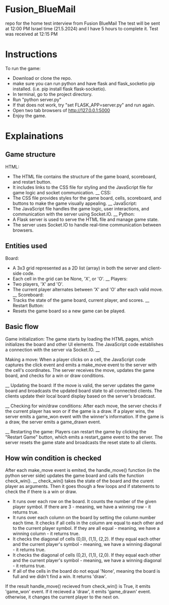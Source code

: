 # Fusion_BlueMail
repo for the home test interview from Fusion BlueMail
The test will be sent at 12:00 PM Israel time (21.5.2024) and I have 5 hours to complete it.
Test was received at 12:15 PM

# Instructions
To run the game: 
- Download or clone the repo.
- make sure you can run python and have flask and flask_socketio pip installed. (i.e. pip install flask flask-socketio).
- In terminal, go to the project directory.
- Run "python server.py"
- If that does not work, try "set FLASK_APP=server.py" and run again.
- Open two tab browsers of http://127.0.0.1:5000
- Enjoy the game.

# Explainations
## Game structure
HTML:
- The HTML file contains the structure of the game board, scoreboard, and restart button.
- It includes links to the CSS file for styling and the JavaScript file for game logic and socket communication.
__
CSS:
- The CSS file provides styles for the game board, cells, scoreboard, and buttons to make the game visually appealing.
__
JavaScript:
- The JavaScript file handles the game logic, user interactions, and communication with the server using Socket.IO.
__
Python:
- A Flask server is used to serve the HTML file and manage game state.
- The server uses Socket.IO to handle real-time communication between browsers.

## Entities used
Board:
- A 3x3 grid represented as a 2D list (array) in both the server and client-side code.
- Each cell in the grid can be None, 'X', or 'O'.
__
Players:
- Two players, 'X' and 'O'.
- The current player alternates between 'X' and 'O' after each valid move.
__
Scoreboard:
- Tracks the state of the game board, current player, and scores.
__
Restart Button:
- Resets the game board so a new game can be played.

## Basic flow
Game initialization:
The game starts by loading the HTML pages, which initializes the board and other UI elements.
The JavaScript code establishes a connection with the server via Socket.IO.
__

Making a move:
When a player clicks on a cell, the JavaScript code captures the click event and emits a make_move event to the server with the cell's coordinates.
The server receives the move, updates the game board, and checks for a win or draw conditions.

__
Updating the board:
If the move is valid, the server updates the game board and broadcasts the updated board state to all connected clients.
The clients update their local board display based on the server's broadcast.

__
Checking for win/draw conditions:
After each move, the server checks if the current player has won or if the game is a draw.
If a player wins, the server emits a game_won event with the winner's information.
If the game is a draw, the server emits a game_drawn event.

__
Restarting the game:
Players can restart the game by clicking the "Restart Game" button, which emits a restart_game event to the server.
The server resets the game state and broadcasts the reset state to all clients.

## How win condition is checked
After each make_move event is emited, the handle_move() function (in the python server side) updates the game board and calls the function check_win().
__
check_win() takes the state of the board and the curent player as arguments. Then it goes though a few loops and if statements to check the if there is a win or draw.
- It runs over each row on the board. It counts the number of the given player symbol. If there are 3 - meaning, we have a winning row - it returns true.
- It runs over each column on the board by setting the column number each time. It checks if all cells in the column are equal to each other and to the current player symbol. If they are all equal - meaning, we have a winning column - it returns true.
- It checks the diagonal of cells (0,0), (1,1), (2,2). If they equal each other and the current player's symbol - meaning, we have a winning diagonal - it returns true.
- It checks the diagonal of cells (0,2), (1,1), (2,0). If they equal each other and the current player's symbol - meaning, we have a winning diagonal - it returns true.
- If all of the cells in the board do not equal 'None', meaning the board is full and we didn't find a win. It returns 'draw'.

If the result handle_move() recieved from check_win() is True, it emits 'game_won' event.
If it recieved a 'draw', it emits 'game_drawn' event.
otherwise, it changes the current player to the next on.